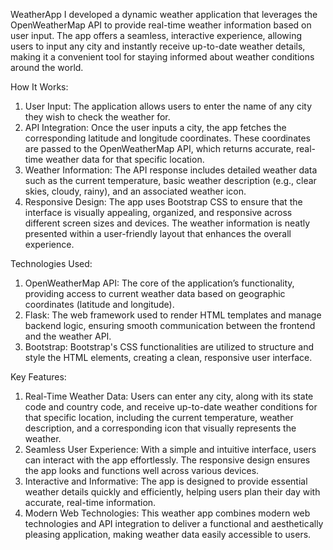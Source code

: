 WeatherApp
I developed a dynamic weather application that leverages the OpenWeatherMap API to provide real-time weather information based on user input. The app offers a seamless, interactive experience, allowing users to input any city and instantly receive up-to-date weather details, making it a convenient tool for staying informed about weather conditions around the world.

How It Works:
  1) User Input: The application allows users to enter the name of any city they wish to check the weather for.
  2) API Integration: Once the user inputs a city, the app fetches the corresponding latitude and longitude coordinates. These coordinates are passed to the OpenWeatherMap API, which returns accurate, real-time weather data for that specific location.
  3) Weather Information: The API response includes detailed weather data such as the current temperature, basic weather description (e.g., clear skies, cloudy, rainy), and an associated weather icon.
  4) Responsive Design: The app uses Bootstrap CSS to ensure that the interface is visually appealing, organized, and responsive across different screen sizes and devices. The weather information is neatly presented within a user-friendly layout that       enhances the overall experience.
     
Technologies Used:
  1) OpenWeatherMap API: The core of the application’s functionality, providing access to current weather data based on geographic coordinates (latitude and longitude).
  2) Flask: The web framework used to render HTML templates and manage backend logic, ensuring smooth communication between the frontend and the weather API.
  3) Bootstrap: Bootstrap's CSS functionalities are utilized to structure and style the HTML elements, creating a clean, responsive user interface.
     
Key Features:
  1) Real-Time Weather Data: Users can enter any city, along with its state code and country code, and receive up-to-date weather conditions for that specific location, including the current temperature, weather description, and a corresponding icon        that visually represents the weather.
  2) Seamless User Experience: With a simple and intuitive interface, users can interact with the app effortlessly. The responsive design ensures the app looks and functions well across various devices.
  3) Interactive and Informative: The app is designed to provide essential weather details quickly and efficiently, helping users plan their day with accurate, real-time information.
  4) Modern Web Technologies: This weather app combines modern web technologies and API integration to deliver a functional and aesthetically pleasing application, making weather data easily accessible to users.






